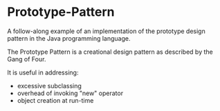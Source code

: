 # Prototype-Pattern

A follow-along example of an implementation of the prototype design pattern
in the Java programming language.

The Prototype Pattern is a creational design pattern as described
by the Gang of Four. 

It is useful in addressing:
* excessive subclassing
* overhead of invoking "new" operator
* object creation at run-time
